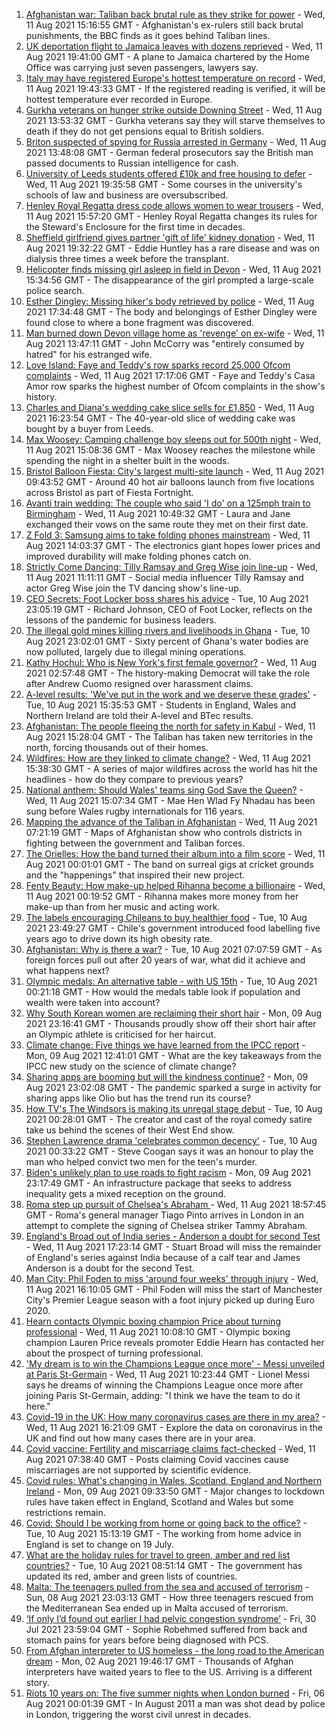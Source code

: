 1. [Afghanistan war: Taliban back brutal rule as they strike for power](https://www.bbc.co.uk/news/world-asia-58156772) - Wed, 11 Aug 2021 15:16:55 GMT - Afghanistan's ex-rulers still back brutal punishments, the BBC finds as it goes behind Taliban lines.
2. [UK deportation flight to Jamaica leaves with dozens reprieved](https://www.bbc.co.uk/news/uk-58177487) - Wed, 11 Aug 2021 19:41:00 GMT - A plane to Jamaica chartered by the Home Office was carrying just seven passengers, lawyers say.
3. [Italy may have registered Europe's hottest temperature on record](https://www.bbc.co.uk/news/world-europe-58130893) - Wed, 11 Aug 2021 19:43:33 GMT - If the registered reading is verified, it will be hottest temperature ever recorded in Europe.
4. [Gurkha veterans on hunger strike outside Downing Street](https://www.bbc.co.uk/news/uk-58159773) - Wed, 11 Aug 2021 13:53:32 GMT - Gurkha veterans say they will starve themselves to death if they do not get pensions equal to British soldiers.
5. [Briton suspected of spying for Russia arrested in Germany](https://www.bbc.co.uk/news/world-europe-58170872) - Wed, 11 Aug 2021 13:48:08 GMT - German federal prosecutors say the British man passed documents to Russian intelligence for cash.
6. [University of Leeds students offered £10k and free housing to defer](https://www.bbc.co.uk/news/uk-england-leeds-58176877) - Wed, 11 Aug 2021 19:35:58 GMT - Some courses in the university's schools of law and business are oversubscribed.
7. [Henley Royal Regatta dress code allows women to wear trousers](https://www.bbc.co.uk/news/uk-england-oxfordshire-58173881) - Wed, 11 Aug 2021 15:57:20 GMT - Henley Royal Regatta changes its rules for the Steward's Enclosure for the first time in decades.
8. [Sheffield girlfriend gives partner 'gift of life' kidney donation](https://www.bbc.co.uk/news/uk-england-south-yorkshire-58178126) - Wed, 11 Aug 2021 19:32:22 GMT - Eddie Huntley has a rare disease and was on dialysis three times a week before the transplant.
9. [Helicopter finds missing girl asleep in field in Devon](https://www.bbc.co.uk/news/uk-england-devon-58176944) - Wed, 11 Aug 2021 15:34:56 GMT - The disappearance of the girl prompted a large-scale police search.
10. [Esther Dingley: Missing hiker's body retrieved by police](https://www.bbc.co.uk/news/uk-england-tyne-58176416) - Wed, 11 Aug 2021 17:34:48 GMT - The body and belongings of Esther Dingley were found close to where a bone fragment was discovered.
11. [Man burned down Devon village home as 'revenge' on ex-wife](https://www.bbc.co.uk/news/uk-england-devon-58172810) - Wed, 11 Aug 2021 13:47:11 GMT - John McCorry was "entirely consumed by hatred" for his estranged wife.
12. [Love Island: Faye and Teddy's row sparks record 25,000 Ofcom complaints](https://www.bbc.co.uk/news/entertainment-arts-58162817) - Wed, 11 Aug 2021 17:17:06 GMT - Faye and Teddy's Casa Amor row sparks the highest number of Ofcom complaints in the show's history.
13. [Charles and Diana's wedding cake slice sells for £1,850](https://www.bbc.co.uk/news/uk-england-gloucestershire-58173317) - Wed, 11 Aug 2021 16:23:54 GMT - The 40-year-old slice of wedding cake was bought by a buyer from Leeds.
14. [Max Woosey: Camping challenge boy sleeps out for 500th night](https://www.bbc.co.uk/news/uk-england-devon-58169400) - Wed, 11 Aug 2021 15:08:36 GMT - Max Woosey reaches the milestone while spending the night in a shelter built in the woods.
15. [Bristol Balloon Fiesta: City's largest multi-site launch](https://www.bbc.co.uk/news/uk-england-bristol-58169580) - Wed, 11 Aug 2021 09:43:52 GMT - Around 40 hot air balloons launch from five locations across Bristol as part of Fiesta Fortnight.
16. [Avanti train wedding: The couple who said 'I do' on a 125mph train to Birmingham](https://www.bbc.co.uk/news/newsbeat-58173130) - Wed, 11 Aug 2021 10:49:32 GMT - Laura and Jane exchanged their vows on the same route they met on their first date.
17. [Z Fold 3: Samsung aims to take folding phones mainstream](https://www.bbc.co.uk/news/technology-58175048) - Wed, 11 Aug 2021 14:03:37 GMT - The electronics giant hopes lower prices and improved durability will make folding phones catch on.
18. [Strictly Come Dancing: Tilly Ramsay and Greg Wise join line-up](https://www.bbc.co.uk/news/entertainment-arts-58089932) - Wed, 11 Aug 2021 11:11:11 GMT - Social media influencer Tilly Ramsay and actor Greg Wise join the TV dancing show's line-up.
19. [CEO Secrets: Foot Locker boss shares his advice](https://www.bbc.co.uk/news/business-58101254) - Tue, 10 Aug 2021 23:05:19 GMT - Richard Johnson, CEO of Foot Locker, reflects on the lessons of the pandemic for business leaders.
20. [The illegal gold mines killing rivers and livelihoods in Ghana](https://www.bbc.co.uk/news/world-africa-58119653) - Tue, 10 Aug 2021 23:02:01 GMT - Sixty percent of Ghana's water bodies are now polluted, largely due to illegal mining operations.
21. [Kathy Hochul: Who is New York's first female governor?](https://www.bbc.co.uk/news/world-us-canada-58167825) - Wed, 11 Aug 2021 02:57:48 GMT - The history-making Democrat will take the role after Andrew Cuomo resigned over harassment claims.
22. [A-level results: 'We've put in the work and we deserve these grades'](https://www.bbc.co.uk/news/education-58160873) - Tue, 10 Aug 2021 15:35:53 GMT - Students in England, Wales and Northern Ireland are told their A-level and BTec results.
23. [Afghanistan: The people fleeing the north for safety in Kabul](https://www.bbc.co.uk/news/world-asia-58170433) - Wed, 11 Aug 2021 15:28:04 GMT - The Taliban has taken new territories in the north, forcing thousands out of their homes.
24. [Wildfires: How are they linked to climate change?](https://www.bbc.co.uk/news/58159451) - Wed, 11 Aug 2021 15:38:30 GMT - A series of major wildfires across the world has hit the headlines - how do they compare to previous years?
25. [National anthem: Should Wales' teams sing God Save the Queen?](https://www.bbc.co.uk/news/uk-wales-58171799) - Wed, 11 Aug 2021 15:07:34 GMT - Mae Hen Wlad Fy Nhadau has been sung before Wales rugby internationals for 116 years.
26. [Mapping the advance of the Taliban in Afghanistan](https://www.bbc.co.uk/news/world-asia-57933979) - Wed, 11 Aug 2021 07:21:19 GMT - Maps of Afghanistan show who controls districts in fighting between the government and Taliban forces.
27. [The Orielles: How the band turned their album into a film score](https://www.bbc.co.uk/news/entertainment-arts-58083762) - Wed, 11 Aug 2021 00:01:01 GMT - The band on surreal gigs at cricket grounds and the "happenings" that inspired their new project.
28. [Fenty Beauty: How make-up helped Rihanna become a billionaire](https://www.bbc.co.uk/news/newsbeat-58084543) - Wed, 11 Aug 2021 00:19:52 GMT - Rihanna makes more money from her make-up than from her music and acting work.
29. [The labels encouraging Chileans to buy healthier food](https://www.bbc.co.uk/news/world-latin-america-57553315) - Tue, 10 Aug 2021 23:49:27 GMT - Chile's government introduced food labelling five years ago to drive down its high obesity rate.
30. [Afghanistan: Why is there a war?](https://www.bbc.co.uk/news/world-asia-49192495) - Tue, 10 Aug 2021 07:07:59 GMT - As foreign forces pull out after 20 years of war, what did it achieve and what happens next?
31. [Olympic medals: An alternative table - with US 15th](https://www.bbc.co.uk/news/world-us-canada-58143550) - Tue, 10 Aug 2021 00:21:18 GMT - How would the medals table look if population and wealth were taken into account?
32. [Why South Korean women are reclaiming their short hair](https://www.bbc.co.uk/news/world-asia-58082355) - Mon, 09 Aug 2021 23:16:41 GMT - Thousands proudly show off their short hair after an Olympic athlete is criticised for her haircut.
33. [Climate change: Five things we have learned from the IPCC report](https://www.bbc.co.uk/news/science-environment-58138714) - Mon, 09 Aug 2021 12:41:01 GMT - What are the key takeaways from the IPCC new study on the science of climate change?
34. [Sharing apps are booming but will the kindness continue?](https://www.bbc.co.uk/news/business-57981598) - Mon, 09 Aug 2021 23:02:08 GMT - The pandemic sparked a surge in activity for sharing apps like Olio but has the trend run its course?
35. [How TV's The Windsors is making its unregal stage debut](https://www.bbc.co.uk/news/entertainment-arts-58101586) - Tue, 10 Aug 2021 00:28:01 GMT - The creator and cast of the royal comedy satire take us behind the scenes of their West End show.
36. [Stephen Lawrence drama 'celebrates common decency'](https://www.bbc.co.uk/news/entertainment-arts-58112588) - Tue, 10 Aug 2021 00:33:22 GMT - Steve Coogan says it was an honour to play the man who helped convict two men for the teen's murder.
37. [Biden's unlikely plan to use roads to fight racism](https://www.bbc.co.uk/news/world-us-canada-58106414) - Mon, 09 Aug 2021 23:17:49 GMT - An infrastructure package that seeks to address inequality gets a mixed reception on the ground.
38. [Roma step up pursuit of Chelsea's Abraham ](https://www.bbc.co.uk/sport/football/58180834) - Wed, 11 Aug 2021 18:57:45 GMT - Roma's general manager Tiago Pinto arrives in London in an attempt to complete the signing of Chelsea striker Tammy Abraham.
39. [England's Broad out of India series - Anderson a doubt for second Test](https://www.bbc.co.uk/sport/cricket/58169608) - Wed, 11 Aug 2021 17:23:14 GMT - Stuart Broad will miss the remainder of England's series against India because of a calf tear and James Anderson is a doubt for the second Test.
40. [Man City: Phil Foden to miss 'around four weeks' through injury](https://www.bbc.co.uk/sport/football/58178585) - Wed, 11 Aug 2021 16:10:05 GMT - Phil Foden will miss the start of Manchester City's Premier League season with a foot injury picked up during Euro 2020.
41. [Hearn contacts Olympic boxing champion Price about turning professional](https://www.bbc.co.uk/sport/boxing/58170707) - Wed, 11 Aug 2021 10:08:10 GMT - Olympic boxing champion Lauren Price reveals promoter Eddie Hearn has contacted her about the prospect of turning professional.
42. ['My dream is to win the Champions League once more' - Messi unveiled at Paris St-Germain](https://www.bbc.co.uk/sport/football/58159748) - Wed, 11 Aug 2021 10:23:44 GMT - Lionel Messi says he dreams of winning the Champions League once more after joining Paris St-Germain, adding: "I think we have the team to do it here."
43. [Covid-19 in the UK: How many coronavirus cases are there in my area?](https://www.bbc.co.uk/news/uk-51768274) - Wed, 11 Aug 2021 16:21:09 GMT - Explore the data on coronavirus in the UK and find out how many cases there are in your area.
44. [Covid vaccine: Fertility and miscarriage claims fact-checked](https://www.bbc.co.uk/news/health-57552527) - Wed, 11 Aug 2021 07:38:40 GMT - Posts claiming Covid vaccines cause miscarriages are not supported by scientific evidence.
45. [Covid rules: What's changing in Wales, Scotland, England and Northern Ireland](https://www.bbc.co.uk/news/explainers-52530518) - Mon, 09 Aug 2021 09:33:50 GMT - Major changes to lockdown rules have taken effect in England, Scotland and Wales but some restrictions remain.
46. [Covid: Should I be working from home or going back to the office?](https://www.bbc.co.uk/news/business-52567567) - Tue, 10 Aug 2021 15:13:19 GMT - The working from home advice in England is set to change on 19 July.
47. [What are the holiday rules for travel to green, amber and red list countries?](https://www.bbc.co.uk/news/explainers-52544307) - Tue, 10 Aug 2021 08:51:14 GMT - The government has updated its red, amber and green lists of countries.
48. [Malta: The teenagers pulled from the sea and accused of terrorism](https://www.bbc.co.uk/news/world-57988934) - Sun, 08 Aug 2021 23:03:13 GMT - How three teenagers rescued from the Mediterranean Sea ended up in Malta accused of terrorism.
49. [‘If only I’d found out earlier I had pelvic congestion syndrome’](https://www.bbc.co.uk/news/stories-58030699) - Fri, 30 Jul 2021 23:59:04 GMT - Sophie Robehmed suffered from back and stomach pains for years before being diagnosed with PCS.
50. [From Afghan interpreter to US homeless - the long road to the American dream](https://www.bbc.co.uk/news/world-us-canada-58020494) - Mon, 02 Aug 2021 19:46:17 GMT - Thousands of Afghan interpreters have waited years to flee to the US. Arriving is a different story.
51. [Riots 10 years on: The five summer nights when London burned](https://www.bbc.co.uk/news/uk-england-london-58058031) - Fri, 06 Aug 2021 00:01:39 GMT - In August 2011 a man was shot dead by police in London, triggering the worst civil unrest in decades.
